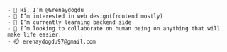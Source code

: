 
    - 👋 Hi, I’m @Erenaydogdu 
    - 👀 I’m interested in web design(frontend mostly)
    - 🌱 I’m currently learning backend side
    - 💞️ I’m looking to collaborate on human being on anything that will make life easier.
    - 📫 erenaydogdu97@gmail.com


